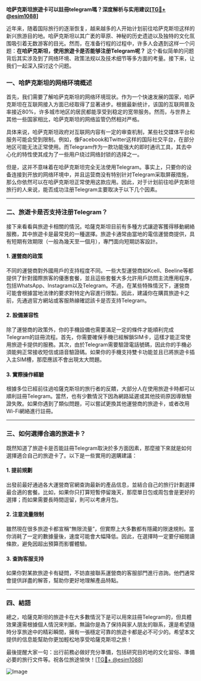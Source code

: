 **哈萨克斯坦旅遊卡可以註冊telegram嗎？深度解析与实用建议[[TG💪+ @esim1088](https://t.me/s/esim1088)]**

近年来，随着国际旅行的逐渐恢复，越来越多的人开始计划前往哈萨克斯坦这样的新兴旅游目的地。哈萨克斯坦以其广袤的草原、神秘的历史遗迹以及独特的文化氛围吸引着无数游客的目光。然而，在准备行程的过程中，许多人会遇到这样一个问题：**在哈萨克斯坦，使用旅遊卡是否能够注册Telegram呢？** 这个看似简单的问题背后其实涉及到了网络环境、政策法规以及技术细节等多方面的考量。接下来，让我们一起深入探讨这个问题。

### **一、哈萨克斯坦的网络环境概述**

首先，我们需要了解哈萨克斯坦的网络环境现状。作为一个快速发展的国家，哈萨克斯坦在互联网接入方面已经取得了显著进步。根据最新统计，该国的互联网普及率接近80%，许多城市地区的居民都能享受到稳定的宽带服务。然而，与世界上其他一些国家相比，哈萨克斯坦的网络监管仍然相对严格。

具体来说，哈萨克斯坦政府对互联网内容有一定的审查机制，某些社交媒体平台和服务可能会受到限制。例如，像Facebook和Twitter这样的国际社交平台，在部分地区可能无法正常使用。而Telegram作为一款功能强大的即时通讯工具，其去中心化的特性使其成为了一些用户绕过网络封锁的选择之一。

但是，这并不意味着在哈萨克斯坦完全无法使用Telegram。事实上，只要你的设备连接到开放的网络环境中，并且运营商没有特别针对Telegram采取屏蔽措施，那么你依然可以在哈萨克斯坦正常使用这款应用。因此，对于计划前往哈萨克斯坦旅行的人来说，能否成功注册Telegram主要取决于以下几个因素。

---

### **二、旅遊卡是否支持注册Telegram？**

接下来看看與旅遊卡相關的情況。哈薩克斯坦目前有多種方式讓遊客獲得移動網絡服務，其中旅遊卡是最常見的一種選擇。旅遊卡通常由當地的電信運營商提供，具有短期有效期限（一般為幾天至一個月），專門面向短期訪客設計。

#### **1. 運營商的政策**
不同的運營商對外國用戶的支持程度不同。一些大型運營商如Kcell、Beeline等都提供了針對國際旅客的優惠套餐，並且這些套餐大多允許用戶訪問主流應用程序，包括WhatsApp、Instagram以及Telegram。不過，在某些特殊情況下，運營商可能會根據當地法律的要求對特定內容進行限製。因此，建議你在購買旅遊卡之前，先通過官方網站或客服熱線確認該卡是否支持Telegram。

#### **2. 設備兼容性**
除了運營商的政策外，你的手機設備也需要滿足一定的條件才能順利完成Telegram的註冊流程。首先，你需要確保手機已經解鎖SIM卡，這樣才能正常使用旅遊卡提供的服務。其次，由於Telegram需要驗證電話號碼，因此你的手機必須能夠正常接收短信或語音驗證碼。如果你的手機支持雙卡功能並且已將旅遊卡插入主SIM槽，那麼應該不會出現太大問題。

#### **3. 實際操作經驗**
根據多位已經前往過哈薩克斯坦的旅行者的反饋，大部分人在使用旅遊卡時都可以順利註冊Telegram。當然，也有少數情況下因為網路延遲或其他技術原因導致驗證失敗。如果你遇到了類似問題，可以嘗試更換其他運營商的旅遊卡，或者改用Wi-Fi網絡進行註冊。

---

### **三、如何選擇合適的旅遊卡？**

既然知道了旅遊卡是否能註冊Telegram取決於多方面因素，那麼接下來就是如何選擇適合自己的旅遊卡了。以下是一些實用的選購建議：

#### **1. 提前規劃**
出發前最好通過各大運營商官網查詢最新的產品信息，並結合自己的旅行計劃選擇最合適的套餐。比如，如果你只打算短暫停留幾天，那麼單日包或周包會是更好的選擇；而如果需要長時間逗留，則可以考慮月包。

#### **2. 注意流量限制**
雖然現在很多旅遊卡都宣稱“無限流量”，但實際上大多數都有隱藏的限速規則。當你消耗了一定的數據量後，速度可能會大幅降低。因此，在選擇時一定要仔細閱讀條款，避免因超出預算而影響體驗。

#### **3. 查詢客服支持**
如果你對某款旅遊卡有疑問，不妨直接聯系運營商的客服部門進行咨詢。他們通常會提供詳盡的解答，幫助你更好地理解產品特點。

---

### **四、結語**

總之，哈薩克斯坦的旅遊卡在大多數情況下是可以用來註冊Telegram的，但具體效果還需根據個人情況來判斷。無論你是為了保持與家人朋友的聯系，還是希望隨時分享旅途中的精彩瞬間，擁有一張穩定可靠的旅遊卡都是必不可少的。希望本文提供的信息能幫助你更加輕松地享受哈薩克斯坦之旅！

最後提醒大家一句：出行前務必做好充分準備，包括研究目的地的文化習俗、準備必要的旅行文件等。祝各位旅途愉快！[[TG💪+ @esim1088](https://t.me/s/esim1088)]  

![Image](https://i.postimg.cc/4NQfJmqS/Snipaste-2025-05-13-00-14-12.png)